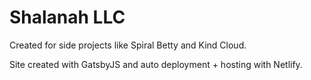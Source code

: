 # Shalanah LLC

Created for side projects like Spiral Betty and Kind Cloud.

Site created with GatsbyJS and auto deployment + hosting with Netlify.

